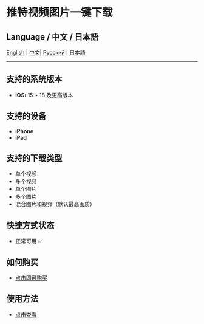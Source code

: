 # 推特视频图片一键下载

## Language / 中文 / 日本語

[English](../README.md) | [中文](README.zh.md)| [Русский](README.ru.md) | [日本語](README.ja.md)

---
## 支持的系统版本
- **iOS:** 15 ~ 18 及更高版本
## 支持的设备
- **iPhone**
- **iPad**

## 支持的下载类型
- 单个视频
- 多个视频
- 单个图片
- 多个图片
- 混合图片和视频（默认最高画质）

## 快捷方式状态
- 正常可用 ✅
## 如何购买
- [点击即可购买](https://buymeacoffee.com/suxia/e/301327)
## 使用方法
- [点击查看](https://fengguo.pages.dev/pages/twitter-dl)
